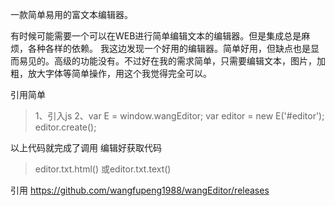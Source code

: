 一款简单易用的富文本编辑器。

有时候可能需要一个可以在WEB进行简单编辑文本的编辑器。但是集成总是麻烦，各种各样的依赖。
我这边发现一个好用的编辑器。简单好用，但缺点也是显而易见的。高级的功能没有。不过好在我的需求简单，只需要编辑文本，图片，加粗，放大字体等简单操作，用这个我觉得完全可以。

引用简单
>1、引入js
2、var E = window.wangEditor;
var editor = new E('#editor');
editor.create();

以上代码就完成了调用
编辑好获取代码
>editor.txt.html()
或editor.txt.text()

引用 https://github.com/wangfupeng1988/wangEditor/releases